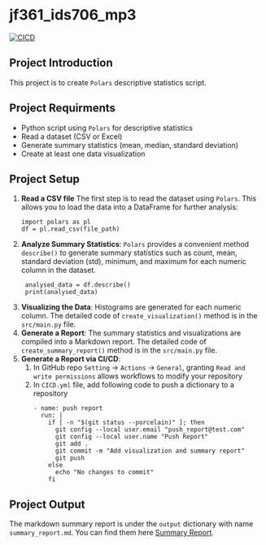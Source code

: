 # jf361_ids706_mp3
[![CICD](https://github.com/siyiia/jf361_ids706_mp3/actions/workflows/cicd.yml/badge.svg)](https://github.com/siyiia/jf361_ids706_mp3/actions/workflows/cicd.yml)


 ## Project Introduction
This project is to create `Polars` descriptive statistics script.

## Project Requirments
- Python script using `Polars` for descriptive statistics
- Read a dataset (CSV or Excel)
- Generate summary statistics (mean, median, standard deviation)
- Create at least one data visualization

## Project Setup
1. **Read a CSV file** The first step is to read the dataset using `Polars`. This allows you to load the data into a DataFrame for further analysis:
    ```
   import polars as pl
   df = pl.read_csv(file_path)
   ```
2. **Analyze Summary Statistics**: `Polars` provides a convenient method `describe()` to generate summary statistics such as count, mean, standard deviation (std), minimum, and maximum for each numeric column in the dataset.
   ```angular2html
    analysed_data = df.describe()
    print(analysed_data)
    ```
3. **Visualizing the Data**: Histograms are generated for each numeric column. The detailed code of `create_visualization()` method is in the `src/main.py` file.
4. **Generate a Report**: The summary statistics and visualizations are compiled into a Markdown report. The detailed code of `create_summary_report()` method is in the `src/main.py` file.
5. **Generate a Report via CI/CD**: 
   1. In GitHub repo `Setting` -> `Actions` -> `General`, granting `Read and write permissions` allows workflows to modify your repository
   2. In `CICD.yml` file, add following code to push a dictionary to a repository
      ```angular2html
      - name: push report
        run: |
          if [ -n "$(git status --porcelain)" ]; then
            git config --local user.email "push_report@test.com"
            git config --local user.name "Push Report"
            git add .
            git commit -m "Add visualization and summary report" 
            git push
          else
            echo "No changes to commit"
          fi
      ```


## Project Output
The markdown summary report is under the `output` dictionary with name `summary_report.md`. You can find them here [Summary Report](./output/summary_report.md).